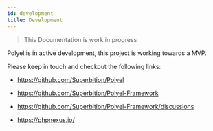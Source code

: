 ```yaml
---
id: development
title: Development
---
```


> This Documentation is work in progress

Polyel is in active development, this project is working towards a MVP.

Please keep in touch and checkout the following links:

- https://github.com/Superbition/Polyel

- https://github.com/Superbition/Polyel-Framework

- https://github.com/Superbition/Polyel-Framework/discussions

- https://phpnexus.io/